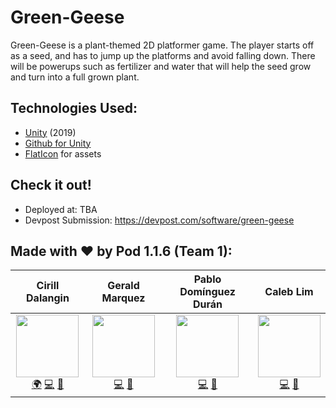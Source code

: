 # Green-Geese

Green-Geese is a plant-themed 2D platformer game. The player starts off as a seed, and has to jump up the platforms and avoid falling down. There will be powerups such as fertilizer and water that will help the seed grow and turn into a full grown plant. 

## Technologies Used:
- [Unity](https://unity.com/) (2019)
- [Github for Unity](https://unity.github.com/)
- [FlatIcon](https://www.flaticon.com/) for assets

## Check it out!
- Deployed at: TBA
- Devpost Submission: https://devpost.com/software/green-geese

## Made with ❤️ by Pod 1.1.6 (Team 1):
| Cirill Dalangin | Gerald Marquez | Pablo Domínguez Durán | Caleb Lim |
| :----: | :---: | :---: | :---: |
| [<img src="https://avatars2.githubusercontent.com/u/40480780?s=460&u=8c1edf8c533e2fb0a97dfce1342fcf2960a12c1b&v=4" width="100px;"/>](https://florenz.tech/)<br />[🌍](https://florenz.tech/) [💻](https://github.com/cdalangin) [🤝](https://www.linkedin.com/in/cfdalangin/) | [<img src="https://avatars2.githubusercontent.com/u/53912864?s=460&u=727f97404c4be0f6ef60b348233e1282d46e1c26&v=4" width="100px;"/>](#)<br /> [💻](https://github.com/gprmarquez) [🤝](https://www.linkedin.com/in/gerald-marquez/) | [<img src="https://avatars2.githubusercontent.com/u/10246682?s=460&u=10d50fc5c9b71bfadb3927ebf2325250a520455a&v=4" width="100px;"/>](https://github.com/pablomdd)<br /> [💻](https://github.com/pablomdd) [🤝](https://www.linkedin.com/in/pablodominguezduran/) | [<img src="https://avatars2.githubusercontent.com/u/47403443?s=460&v=4" width="100px;"/>](https://github.com/ZzRanger)<br /> [💻](https://github.com/ZzRanger) [🤝](#) |
